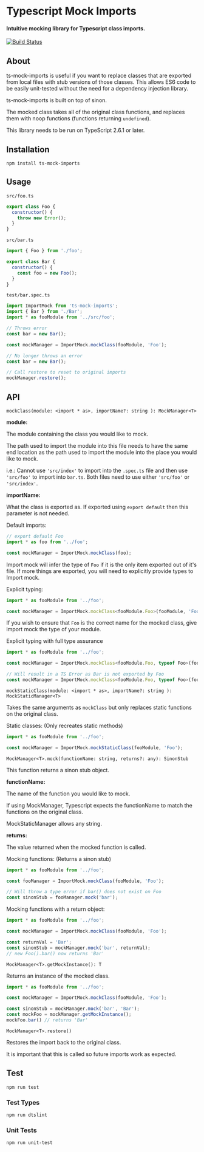 # Typescript Mock Imports

#### Intuitive mocking library for Typescript class imports.

[![Build Status](https://travis-ci.org/EmandM/ts-mock-imports.svg)](https://travis-ci.org/EmandM/ts-mock-imports)

## About

ts-mock-imports is useful if you want to replace classes that are exported from local files with stub versions of those classes. This allows ES6 code to be easily unit-tested without the need for a dependency injection library.

ts-mock-imports is built on top of sinon.

The mocked class takes all of the original class functions, and replaces them with noop functions (functions returning `undefined`).

This library needs to be run on TypeScript 2.6.1 or later.

## Installation

`npm install ts-mock-imports`

## Usage

`src/foo.ts`
```javascript
export class Foo {
  constructor() {
    throw new Error();
  }
}
```

`src/bar.ts`
```javascript
import { Foo } from './foo';

export class Bar {
  constructor() {
    const foo = new Foo();
  }
}
```

`test/bar.spec.ts`
```javascript
import ImportMock from 'ts-mock-imports';
import { Bar } from './Bar';
import * as fooModule from '../src/foo';

// Throws error
const bar = new Bar();

const mockManager = ImportMock.mockClass(fooModule, 'Foo');

// No longer throws an error
const bar = new Bar();

// Call restore to reset to original imports
mockManager.restore();
```

## API
`mockClass(module: <import * as>, importName?: string ): MockManager<T>`

**module:**

The module containing the class you would like to mock.

The path used to import the module into this file needs to have the same end location as the path used to import the module into the place you would like to mock.

i.e.: Cannot use `'src/index'` to import into the `.spec.ts` file and then use `'src/foo'` to import into `bar.ts`. Both files need to use either `'src/foo'` or `'src/index'`.

**importName:**

What the class is exported as. If exported using `export default` then this parameter is not needed.

Default imports:
```javascript
// export default Foo
import * as foo from '../foo';

const mockManager = ImportMock.mockClass(foo);
```

Import mock will infer the type of `Foo` if it is the only item exported out of it's file. If more things are exported, you will need to  explicitly provide types to Import mock.

Explicit typing:
```javascript
import * as fooModule from '../foo';

const mockManager = ImportMock.mockClass<fooModule.Foo>(fooModule, 'Foo');
```

If you wish to ensure that `Foo` is the correct name for the mocked class, give import mock the type of your module.

Explicit typing with full type assurance
```javascript
import * as fooModule from '../foo';

const mockManager = ImportMock.mockClass<fooModule.Foo, typeof Foo>(fooModule, 'Foo');

// Will result in a TS Error as Bar is not exported by Foo
const mockManager = ImportMock.mockClass<fooModule.Foo, typeof Foo>(fooModule, 'Bar');
```


`mockStaticClass(module: <import * as>, importName?: string ): MockStaticManager<T>`

Takes the same arguments as `mockClass` but only replaces static functions on the original class.

Static classes:
(Only recreates static methods)
```javascript
import * as fooModule from '../foo';

const mockManager = ImportMock.mockStaticClass(fooModule, 'Foo');
```

`MockManager<T>.mock(functionName: string, returns?: any): SinonStub`

This function returns a sinon stub object.

**functionName:**

The name of the function you would like to mock.

If using MockManager, Typescript expects the functionName to match the functions on the original class.

MockStaticManager allows any string.

**returns:**

The value returned when the mocked function is called.


Mocking functions:
(Returns a sinon stub)
```javascript
import * as fooModule from '../foo';

const fooManager = ImportMock.mockClass(fooModule, 'Foo');

// Will throw a type error if bar() does not exist on Foo
const sinonStub = fooManager.mock('bar');
```

Mocking functions with a return object:
```javascript
import * as fooModule from '../foo';

const mockManager = ImportMock.mockClass(fooModule, 'Foo');

const returnVal = 'Bar';
const sinonStub = mockManager.mock('bar', returnVal);
// new Foo().bar() now returns 'Bar'
```


`MockManager<T>.getMockInstance(): T`

Returns an instance of the mocked class.
```javascript
import * as fooModule from '../foo';

const mockManager = ImportMock.mockClass(fooModule, 'Foo');

const sinonStub = mockManager.mock('bar', 'Bar');
const mockFoo = mockManager.getMockInstance();
mockFoo.bar() // returns 'Bar'
```

`MockManager<T>.restore()`

Restores the import back to the original class.

It is important that this is called so future imports work as expected.



## Test

```
npm run test
```

### Test Types

```
npm run dtslint
```

### Unit Tests

```
npm run unit-test
```